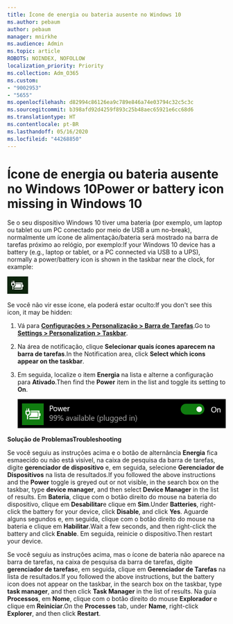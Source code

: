 ```yaml
---
title: Ícone de energia ou bateria ausente no Windows 10
ms.author: pebaum
author: pebaum
manager: mnirkhe
ms.audience: Admin
ms.topic: article
ROBOTS: NOINDEX, NOFOLLOW
localization_priority: Priority
ms.collection: Adm_O365
ms.custom:
- "9002953"
- "5655"
ms.openlocfilehash: d82994c86126ea9c789e846a74e03794c32c5c3c
ms.sourcegitcommit: b398afd92d4259f893c25b48aec65921e6cc68d6
ms.translationtype: HT
ms.contentlocale: pt-BR
ms.lasthandoff: 05/16/2020
ms.locfileid: "44268850"
---
```

# <a name="power-or-battery-icon-missing-in-windows-10"></a><span data-ttu-id="7d3f6-102">Ícone de energia ou bateria ausente no Windows 10</span><span class="sxs-lookup"><span data-stu-id="7d3f6-102">Power or battery icon missing in Windows 10</span></span>

<span data-ttu-id="7d3f6-103">Se o seu dispositivo Windows 10 tiver uma bateria (por exemplo, um laptop ou tablet ou um PC conectado por meio de USB a um no-break), normalmente um ícone de alimentação/bateria será mostrado na barra de tarefas próximo ao relógio, por exemplo:</span><span class="sxs-lookup"><span data-stu-id="7d3f6-103">If your Windows 10 device has a battery (e.g., laptop or tablet, or a PC connected via USB to a UPS), normally a power/battery icon is shown in the taskbar near the clock, for example:</span></span>

![Ícone de bateria](media/battery-icon.png)

<span data-ttu-id="7d3f6-105">Se você não vir esse ícone, ela poderá estar oculto:</span><span class="sxs-lookup"><span data-stu-id="7d3f6-105">If you don't see this icon, it may be hidden:</span></span>

1. <span data-ttu-id="7d3f6-106">Vá para **[Configurações > Personalização > Barra de Tarefas](ms-settings:taskbar?activationSource=GetHelp)**.</span><span class="sxs-lookup"><span data-stu-id="7d3f6-106">Go to **[Settings > Personalization > Taskbar](ms-settings:taskbar?activationSource=GetHelp)**.</span></span>

2. <span data-ttu-id="7d3f6-107">Na área de notificação, clique **Selecionar quais ícones aparecem na barra de tarefas**.</span><span class="sxs-lookup"><span data-stu-id="7d3f6-107">In the Notification area, click **Select which icons appear on the taskbar**.</span></span>

3. <span data-ttu-id="7d3f6-108">Em seguida, localize o item **Energia** na lista e alterne a configuração para **Ativado**.</span><span class="sxs-lookup"><span data-stu-id="7d3f6-108">Then find the **Power** item in the list and toggle its setting to **On**.</span></span>

    ![Mostrar ícone de energia na Barra de tarefas](media/power-icon-on.png)

<span data-ttu-id="7d3f6-110">**Solução de Problemas**</span><span class="sxs-lookup"><span data-stu-id="7d3f6-110">**Troubleshooting**</span></span>

<span data-ttu-id="7d3f6-111">Se você seguiu as instruções acima e o botão de alternância **Energia** fica esmaecido ou não está visível, na caixa de pesquisa da barra de tarefas, digite **gerenciador de dispositivo** e, em seguida, selecione **Gerenciador de Dispositivos** na lista de resultados.</span><span class="sxs-lookup"><span data-stu-id="7d3f6-111">If you followed the above instructions and the **Power** toggle is greyed out or not visible, in the search box on the taskbar, type **device manager**, and then select **Device Manager** in the list of results.</span></span> <span data-ttu-id="7d3f6-112">Em **Bateria**, clique com o botão direito do mouse na bateria do dispositivo, clique em **Desabilitar**e clique em **Sim**.</span><span class="sxs-lookup"><span data-stu-id="7d3f6-112">Under **Batteries**, right-click the battery for your device, click **Disable**, and click **Yes**.</span></span> <span data-ttu-id="7d3f6-113">Aguarde alguns segundos e, em seguida, clique com o botão direito do mouse na bateria e clique em **Habilitar**.</span><span class="sxs-lookup"><span data-stu-id="7d3f6-113">Wait a few seconds, and then right-click the battery and click **Enable**.</span></span> <span data-ttu-id="7d3f6-114">Em seguida, reinicie o dispositivo.</span><span class="sxs-lookup"><span data-stu-id="7d3f6-114">Then restart your device.</span></span>

<span data-ttu-id="7d3f6-115">Se você seguiu as instruções acima, mas o ícone de bateria não aparece na barra de tarefas, na caixa de pesquisa da barra de tarefas, digite **gerenciador de tarefas**e, em seguida, clique em **Gerenciador de Tarefas** na lista de resultados.</span><span class="sxs-lookup"><span data-stu-id="7d3f6-115">If you followed the above instructions, but the battery icon does not appear on the taskbar, in the search box on the taskbar, type **task manager**, and then click **Task Manager** in the list of results.</span></span> <span data-ttu-id="7d3f6-116">Na guia **Processos**, em **Nome**, clique com o botão direito do mouse **Explorador** e clique em **Reiniciar**.</span><span class="sxs-lookup"><span data-stu-id="7d3f6-116">On the **Processes** tab, under **Name**, right-click **Explorer**, and then click **Restart**.</span></span>
